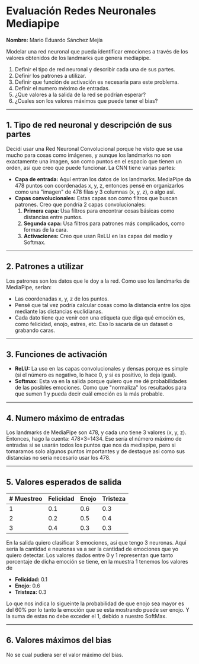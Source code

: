 # Evaluación Redes Neuronales Mediapipe
**Nombre:** Mario Eduardo Sánchez Mejía

Modelar una red neuronal que pueda identificar emociones a través de los valores obtenidos de los landmarks que genera mediapipe.
1. Definir el tipo de red neuronal y describir cada una de sus partes.
2. Definir los patrones a utilizar.
3. Definir que función de activación es necesaria para este problema.
4. Definir el numero méximo de entradas.
5. ¿Que valores a la salida de la red se podrían esperar?
6. ¿Cuales son los valores máximos que puede tener el bias?

---

## 1. Tipo de red neuronal y descripción de sus partes

Decidí usar una Red Neuronal Convolucional porque he visto que se usa mucho para cosas como imágenes, y aunque los landmarks no son exactamente una imagen, son como puntos en el espacio que tienen un orden, así que creo que puede funcionar. La CNN tiene varias partes:

* **Capa de entrada:** Aquí entran los datos de los landmarks. MediaPipe da 478 puntos con coordenadas x, y, z, entonces pensé en organizarlos como una "imagen" de 478 filas y 3 columnas (x, y, z), o algo así.
* **Capas convolucionales:** Estas capas son como filtros que buscan patrones. Creo que pondría 2 capas convolucionales:
    1. **Primera capa:** Usa filtros para encontrar cosas básicas como distancias entre puntos.
    2. **Segunda capa:** Usa filtros para patrones más complicados, como formas de la cara.
    3. **Activaciones:** Creo que usan ReLU en las capas del medio y Softmax.

---

## 2. Patrones a utilizar
Los patrones son los datos que le doy a la red. Como uso los landmarks de MediaPipe, serían:
* Las coordenadas x, y, z de los puntos.
* Pensé que tal vez podría calcular cosas como la distancia entre los ojos mediante las distancias euclidianas.
* Cada dato tiene que venir con una etiqueta que diga qué emoción es, como felicidad, enojo, estres, etc. Eso lo sacaría de un dataset o grabando caras. 

---

## 3. Funciones de activación
* **ReLU:** La uso en las capas convolucionales y densas porque es simple (si el número es negativo, lo hace 0, y si es positivo, lo deja igual).
* **Softmax:** Esta va en la salida porque quiero que me dé probabilidades de las posibles emociones. Como que "normaliza" los resultados para que sumen 1 y pueda decir cuál emoción es la más probable.

---

## 4. Numero máximo de entradas
Los landmarks de MediaPipe son 478, y cada uno tiene 3 valores (x, y, z). Entonces, hago la cuenta: 478×3=1434. Ese sería el número máximo de entradas si se usarán todos los puntos que nos da mediapipe, pero si tomaramos solo algunos puntos importantes y de destaque asi como sus distancias no seria necesario usar los 478.

---

## 5. Valores esperados de salida
| # Muestreo  | Felicidad   | Enojo       | Tristeza |
|-------------|-------------|-------------|----------|
| 1           | 0.1         | 0.6         | 0.3      |
| 2           | 0.2         | 0.5         | 0.4      |
| 3           | 0.4         | 0.3         | 0.3      |

En la salida quiero clasificar 3 emociones, así que tengo 3 neuronas. Aquí sería la cantidad e neuronas va a ser la cantidad de emociones que yo quiero detectar. Los valores dados entre 0 y 1 representan que tanto porcentaje de dicha emoción se tiene, en la muestra 1 tenemos los valores de 
* **Felicidad:** 0.1
* **Enojo:** 0.6
* **Tristeza:** 0.3

Lo que nos indica lo sigueinte la probabilidad de que enojo sea mayor es del 60% por lo tanto la emoción que se esta mostrando puede ser enojo. Y la suma de estas no debe exceder el 1, debido a nuestro SoftMax.

---

## 6. Valores máximos del bias
No se cual pudiera ser el valor máximo del bias.